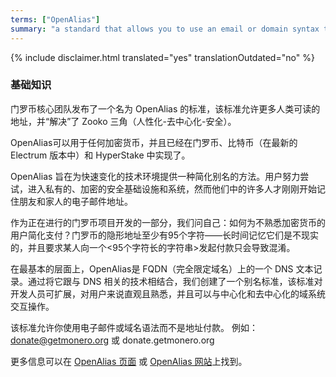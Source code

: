 ```yaml
---
terms: ["OpenAlias"]
summary: "a standard that allows you to use an email or domain syntax to pay someone instead of an address, eg. donate@getmonero.org or donate.getmonero.org"
---
```


{% include disclaimer.html translated="yes" translationOutdated="no" %}
### 基础知识

门罗币核心团队发布了一个名为 OpenAlias 的标准，该标准允许更多人类可读的地址，并“解决”了 Zooko 三角（人性化-去中心化-安全）。

OpenAlias可以用于任何加密货币，并且已经在门罗币、比特币（在最新的 Electrum 版本中）和 HyperStake 中实现了。

OpenAlias 旨在为快速变化的技术环境提供一种简化别名的方法。用户努力尝试，进入私有的、加密的安全基础设施和系统，然而他们中的许多人才刚刚开始记住朋友和家人的电子邮件地址。

作为正在进行的门罗币项目开发的一部分，我们问自己：如何为不熟悉加密货币的用户简化支付？门罗币的隐形地址至少有95个字符——长时间记忆它们是不现实的，并且要求某人向一个<95个字符长的字符串>发起付款只会导致混淆。

在最基本的层面上，OpenAlias是 FQDN（完全限定域名）上的一个 DNS 文本记录。通过将它跟与 DNS 相关的技术相结合，我们创建了一个别名标准，该标准对开发人员可扩展，对用户来说直观且熟悉，并且可以与中心化和去中心化的域系统交互操作。

该标准允许你使用电子邮件或域名语法而不是地址付款。
例如：donate@getmonero.org 或 donate.getmonero.org

更多信息可以在 [OpenAlias 页面](/the-monero-project/) 或 [OpenAlias 网站](https://openalias.org)上找到。
